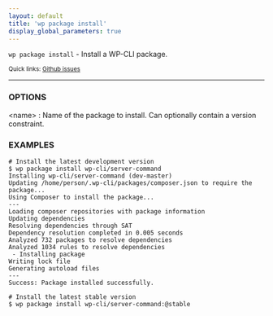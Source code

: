 ```yaml
---
layout: default
title: 'wp package install'
display_global_parameters: true
---
```


`wp package install` - Install a WP-CLI package.

<small>Quick links: <a href="https://github.com/wp-cli/wp-cli/issues?q=is%3Aopen+label%3Acommand%3Apackage-install+sort%3Aupdated-desc">Github issues</a></small>

<hr />

### OPTIONS

&lt;name&gt;
: Name of the package to install. Can optionally contain a version constraint.

### EXAMPLES

    # Install the latest development version
    $ wp package install wp-cli/server-command
    Installing wp-cli/server-command (dev-master)
    Updating /home/person/.wp-cli/packages/composer.json to require the package...
    Using Composer to install the package...
    ---
    Loading composer repositories with package information
    Updating dependencies
    Resolving dependencies through SAT
    Dependency resolution completed in 0.005 seconds
    Analyzed 732 packages to resolve dependencies
    Analyzed 1034 rules to resolve dependencies
     - Installing package
    Writing lock file
    Generating autoload files
    ---
    Success: Package installed successfully.

    # Install the latest stable version
    $ wp package install wp-cli/server-command:@stable



